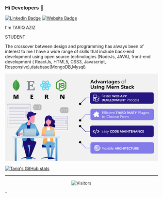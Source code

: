 ### Hi Developers 👋

[![Linkedin Badge](https://img.shields.io/badge/-TariqAziz-blue?style=flat-square&logo=Linkedin&logoColor=white&link=https://www.linkedin.com/in/tariq-aziz-0b66a216a)](https://www.linkedin.com/in/tariq-aziz-0b66a216a)
[![Website Badge](https://img.shields.io/badge/StackOverflow-TariqAziz-yellow)](https://stackoverflow.com/users/14299818/tariq-aziz)

I'm TARIQ AZIZ


STUDENT


The crossover between design and programming has always been of interest to me
I have a wide range of skills that include back-end development using open source technologies (NodeJs, JAVA), front-end development ( ReactJs, HTML5, CSS3, Javascript, Responsive),database(MongoDB,Mysql)

![](https://github.com/tariqaziz123/tariqaziz123/blob/master/Image/Advantages-of-Using-Mern-Stack1.jpg)

[![Tariq's GitHub stats](https://github-readme-stats.vercel.app/api?username=tariqaziz123)](https://github.com/tariqaziz123/github-readme-stats)

---

<p align=center>                           
  <img align=center  src="https://visitor-badge.laobi.icu/badge?page_id=tariqaziz123.tariqaziz123" alt="Visitors">                     
</p>
-
